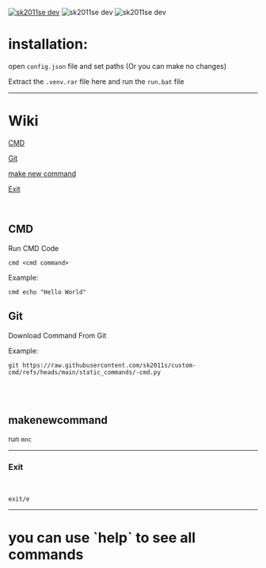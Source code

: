 <a href=https://discord.gg/3Un9ub7BET><img src="https://badgen.net/discord/members/3Un9ub7BET" alt="sk2011se dev"></a>
<img src="https://img.shields.io/github/stars/sk2011s/custom-cmd.svg" alt="sk2011se dev">
<img src="https://img.shields.io/github/forks/sk2011s/custom-cmd.svg" alt="sk2011se dev">

# installation:

open `config.json` file and set paths (Or you can make no changes)

Extract the `.venv.rar` file here and run the `run.bat` file
<!--از تگ hr  برای خط استفاده کن-->
<hr>

# Wiki

<!--برای همه لینک هات یه پارامتر title هم بزار -->

<a title="کامند پرامپ ویندوز" href="#cmd">CMD</a>

<a title="برنامه گیت ویندوز" href="#git">Git</a>

<a title="این دستور رو بنویس" href="#makenewcommand">make new command</a>

<a title="خروج" href="#exit">Exit</a>

<br>
<h2>CMD</h2>
Run CMD Code

`cmd <cmd command>`

Example:
  
`cmd echo "Hello World"`
<br>
<h2>Git</h2>
Download Command From Git

Example:

```
git https://raw.githubusercontent.com/sk2011s/custom-cmd/refs/heads/main/static_commands/-cmd.py
```
<br>
<BR>
<h2>makenewcommand</h2>

run `mnc`
<br>
<HR>
<H3>Exit</H3>
<BR>
<!--بخخشید داداش تو هر HTML از تگ H2 میشه فقط 3 بار استفاده کرد نه 4 بار-->

`exit/e`
<HR>
<H1>you  can use `help` to see all commands</H1>
<!--امیدوارم از ادیت من خوشت بیاد ولی برات اوکیش کردم چون خیلی سرسری نوشتیش چون دسترسی سابمیت ندارم برات تو تلگرام میفرستم و برای اون بخش make new command یه توضیحی بده چون انگاری فقط نوشتس و معنایی برا مخاطب نداره-->
<!--از تگ br کمتر استفاده کن تا متن دلنشین تر شه-->
<!--از طرف دوست عزیزت isme8349 -->

